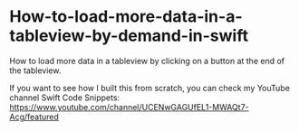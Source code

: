 # How-to-load-more-data-in-a-tableview-by-demand-in-swift
How to load more data in a tableview by clicking on a button at the end of the tableview.

If you want to see how I built this from scratch, you can check my YouTube channel Swift Code Snippets: https://www.youtube.com/channel/UCENwGAGUfEL1-MWAQt7-Acg/featured
